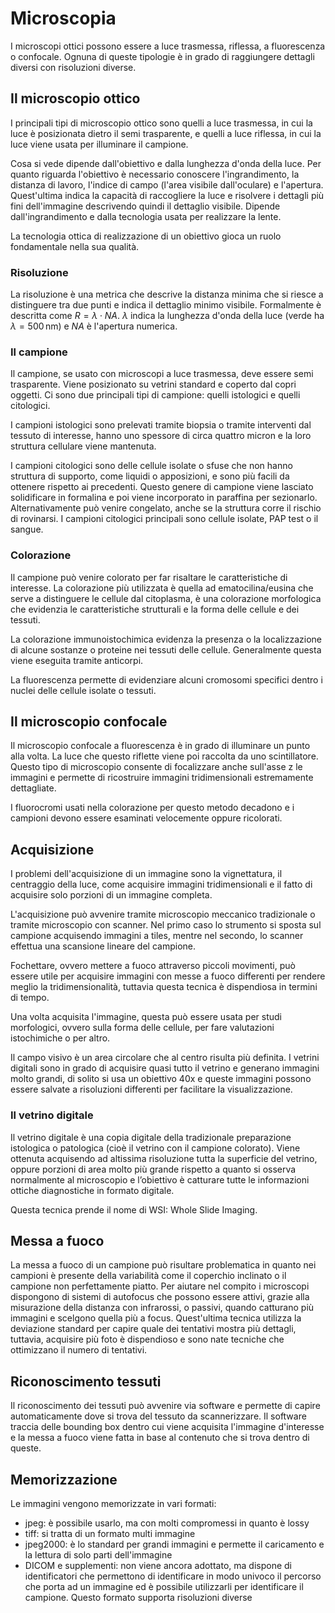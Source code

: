 # Microscopia

I microscopi ottici possono essere a luce trasmessa, riflessa, a fluorescenza o confocale. Ognuna di queste tipologie è in grado di raggiungere dettagli diversi con risoluzioni diverse.

## Il microscopio ottico

I principali tipi di microscopio ottico sono quelli a luce trasmessa, in cui la luce è posizionata dietro il semi trasparente, e quelli a luce riflessa, in cui la luce viene usata per illuminare il campione.

Cosa si vede dipende dall'obiettivo e dalla lunghezza d'onda della luce. Per quanto riguarda l'obiettivo è necessario conoscere l'ingrandimento, la distanza di lavoro, l'indice di campo (l'area visibile dall'oculare) e l'apertura. Quest'ultima indica la capacità di raccogliere la luce e risolvere i dettagli più fini dell'immagine descrivendo quindi il dettaglio visibile. Dipende dall'ingrandimento e dalla tecnologia usata per realizzare la lente.

La tecnologia ottica di realizzazione di un obiettivo gioca un ruolo fondamentale nella sua qualità.

### Risoluzione

La risoluzione è una metrica che descrive la distanza minima che si riesce a distinguere tra due punti e indica il dettaglio minimo visibile. Formalmente è descritta come $R=\lambda \cdot NA$. $\lambda$ indica la lunghezza d'onda della luce (verde ha $\lambda = 500\,\mathrm{nm}$) e $NA$ è l'apertura numerica.

### Il campione

Il campione, se usato con microscopi a luce trasmessa, deve essere semi trasparente. Viene posizionato su vetrini standard e coperto dal copri oggetti. Ci sono due principali tipi di campione: quelli istologici e quelli citologici.

I campioni istologici sono prelevati tramite biopsia o tramite interventi dal tessuto di interesse, hanno uno spessore di circa quattro micron e la loro struttura cellulare viene mantenuta.

I campioni citologici sono delle cellule isolate o sfuse che non hanno struttura di supporto, come liquidi o apposizioni, e sono più facili da ottenere rispetto ai precedenti. Questo genere di campione viene lasciato solidificare in formalina e poi viene incorporato in paraffina per sezionarlo. Alternativamente può venire congelato, anche se la struttura corre il rischio di rovinarsi. I campioni citologici principali sono cellule isolate, PAP test o il sangue.

### Colorazione

Il campione può venire colorato per far risaltare le caratteristiche di interesse. La colorazione più utilizzata è quella ad ematocilina/eusina che serve a distinguere le cellule dal citoplasma, è una colorazione morfologica che evidenzia le caratteristiche strutturali e la forma delle cellule e dei tessuti.

La colorazione immunoistochimica evidenza la presenza o la localizzazione di alcune sostanze o proteine nei tessuti delle cellule. Generalmente questa viene eseguita tramite anticorpi.

La fluorescenza permette di evidenziare alcuni cromosomi specifici dentro i nuclei delle cellule isolate o tessuti.

## Il microscopio confocale

Il microscopio confocale a fluorescenza è in grado di illuminare un punto alla volta. La luce che questo riflette viene poi raccolta da uno scintillatore. Questo tipo di microscopio consente di focalizzare anche sull'asse z le immagini e permette di ricostruire immagini tridimensionali estremamente dettagliate. 

I fluorocromi usati nella colorazione per questo metodo decadono e i campioni devono essere esaminati velocemente oppure ricolorati.

## Acquisizione 

I problemi dell'acquisizione di un immagine sono la vignettatura, il centraggio della luce, come acquisire immagini tridimensionali e il fatto di acquisire solo porzioni di un immagine completa.

L'acquisizione può avvenire tramite microscopio meccanico tradizionale o tramite microscopio con scanner. Nel primo caso lo strumento si sposta sul campione acquisendo immagini a tiles, mentre nel secondo, lo scanner effettua una scansione lineare del campione.

Fochettare, ovvero mettere a fuoco attraverso piccoli movimenti, può essere utile per acquisire immagini con messe a fuoco differenti per rendere meglio la tridimensionalità, tuttavia questa tecnica è dispendiosa in termini di tempo.

Una volta acquisita l'immagine, questa può essere usata per studi morfologici, ovvero sulla forma delle cellule, per fare valutazioni istochimiche o per altro.

Il campo visivo è un area circolare che al centro risulta più definita. I vetrini digitali sono in grado di acquisire quasi tutto il vetrino e generano immagini molto grandi, di solito si usa un obiettivo 40x e queste immagini possono essere salvate a risoluzioni differenti per facilitare la visualizzazione.

### Il vetrino digitale

Il vetrino digitale è una copia digitale della tradizionale preparazione istologica o patologica (cioè il vetrino con il campione colorato). Viene ottenuta acquisendo ad altissima risoluzione tutta la superficie del vetrino, oppure porzioni di area molto più grande rispetto a quanto si osserva normalmente al microscopio e l’obiettivo è catturare tutte le informazioni ottiche diagnostiche in formato digitale.

Questa tecnica prende il nome di WSI: Whole Slide Imaging. 

## Messa a fuoco

La messa a fuoco di un campione può risultare problematica in quanto nei campioni è presente della variabilità come il coperchio inclinato o il campione non perfettamente piatto. Per aiutare nel compito i microscopi dispongono di sistemi di autofocus che possono essere attivi, grazie alla misurazione della distanza con infrarossi, o passivi, quando catturano più immagini e scelgono quella più a focus. Quest'ultima tecnica utilizza la deviazione standard per capire quale dei tentativi mostra più dettagli, tuttavia, acquisire più foto è dispendioso e sono nate tecniche che ottimizzano il numero di tentativi.

## Riconoscimento tessuti

Il riconoscimento dei tessuti può avvenire via software e permette di capire automaticamente dove si trova del tessuto da scannerizzare. Il software traccia delle bounding box dentro cui viene acquisita l'immagine d'interesse e la messa a fuoco viene fatta in base al contenuto che si trova dentro di queste.

## Memorizzazione

Le immagini vengono memorizzate in vari formati:

- jpeg: è possibile usarlo, ma con molti compromessi in quanto è lossy
- tiff: si tratta di un formato multi immagine
- jpeg2000: è lo standard per grandi immagini e permette il caricamento e la lettura di solo parti dell'immagine
- DICOM e supplementi: non viene ancora adottato, ma dispone di identificatori che permettono di identificare in modo univoco il percorso che porta ad un immagine ed è possibile utilizzarli per identificare il campione. Questo formato supporta risoluzioni diverse
